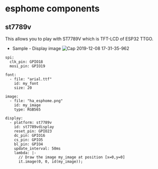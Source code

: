 # esphome components
## st7789v
  This allows you to play with ST7789V which is TFT-LCD  of ESP32 TTGO.
  
  * Sample - Display image
  ![Cap 2019-12-08 17-31-35-962](https://user-images.githubusercontent.com/11463289/70386805-a7fd8580-19e0-11ea-8ebf-10742a3ab3d1.jpg)

```
spi:
  clk_pin: GPIO18
  mosi_pin: GPIO19
  
font:
  - file: "arial.ttf"
    id: my_font
    size: 20

image:
  - file: "ha_esphome.png"
    id: my_image
    type: RGB565

display:
  - platform: st7789v
    id: st7789vdisplay
    reset_pin: GPIO23
    dc_pin: GPIO16
    cs_pin: GPIO5
    bl_pin: GPIO4
    update_interval: 50ms
    lambda: |-
      // Draw the image my_image at position [x=0,y=0]
      it.image(0, 0, id(my_image));
```
